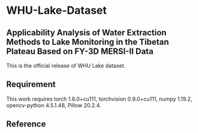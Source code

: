 # WHU-Lake-Dataset
## Applicability Analysis of Water Extraction Methods to Lake Monitoring in the Tibetan Plateau Based on FY-3D MERSI-II Data

This is the official release of WHU Lake dataset.
## Requirement

This work requires torch 1.8.0+cu111, torchvision 0.9.0+cu111, numpy 1.19.2, opencv-python 4.5.1.48, Pillow 20.2.4.
## Reference


